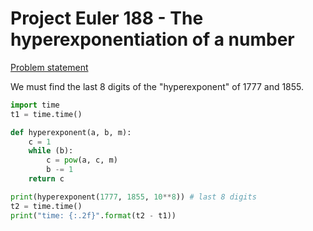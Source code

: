 # Project Euler 188 - The hyperexponentiation of a number

[Problem statement](https://projecteuler.net/problem=188)  

We must find the last 8 digits of the "hyperexponent" of 1777 and 1855. 

```Python
import time
t1 = time.time()

def hyperexponent(a, b, m):
    c = 1
    while (b):
        c = pow(a, c, m)
        b -= 1
    return c

print(hyperexponent(1777, 1855, 10**8)) # last 8 digits
t2 = time.time()
print("time: {:.2f}".format(t2 - t1))
```